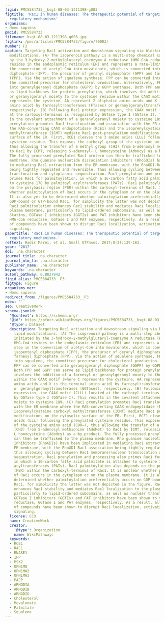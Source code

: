 ```yaml
---
figid: PMC5584733__ksgt-08-03-1211398-g003
figtitle: 'Rac1 in human diseases: The therapeutic potential of targeting Rac1 signaling
  regulatory mechanisms'
organisms:
- Homo sapiens
pmcid: PMC5584733
filename: ksgt-08-03-1211398-g003.jpg
figlink: /pmc/articles/PMC5584733/figure/f0003/
number: F3
caption: Targeting Rac1 activation and downstream signaling via blocking Rac1 lipid
  modifications. (A) The isoprenoid pathway is a multi-step chemical cascade, initiated
  by the 3-hydroxy-2-methylglutaryl-coenzyme A reductase (HMG-CoA reductase). HMG-CoA
  resides in the endoplasmic reticulum (ER) and represents a rate-limiting step in
  the conversion of acetyl-CoA into mevalonate, which is converted into isopentenyl
  diphosphate (IPP), the precursor of geranyl diphosphate (GPP) and farnesyl diphosphate
  (FPP). Via the action of squalene synthase, FPP can be converted into squalene,
  the committed precursor for cholesterol production. Alternatively, FPP can be converted
  into geranylgeranyl diphosphate (GGPP) by GGPP synthase. Both FPP and GGPP can serve
  as lipid backbones for protein prenylation, which involves the addition of a farnesyl
  or geranylgeranyl moiety to the cysteine residue within the CAAX motif (where C
  represents the cysteine, AA represent 2 aliphatic amino acids and X is the terminal
  amino acid) by farnesyltransferases (FTases) or geranylgeranyltransferases (GGTases),
  respectively. (B) Following Rac1 protein expression, the CAAX motif (CLLL) located
  at the carboxyl-terminus is recognized by GGTase type I (GGTase I). This results
  in the covalent attachment of a geranylgeranyl moiety to cysteine 189. (C) Rac1
  prenylation promotes Rac1 translocation and association with the ER membrane where
  the RAS-converting CAAX endopeptidase (RCE1) and the isoprenylcysteine carboxyl
  methyltransferase (ICMT) mediate Rac1 post-prenylation modifications on the cytosolic
  surface of the ER. First, RCE1 cleaves the 3 amino acids (LLL) following the prenylated
  cysteine residue. This exposes the carboxyl-group of the cysteine amino acid (COO−),
  thus allowing the transfer of a methyl group (CH3) from S-adenosyl methionine (AdoMet)
  to Rac1 by ICMT, releasing S-adenosyl- L homocysteine (AdoHcy) as a by-product.
  The fully processed prenylated Rac1 protein can then be trafficked to the plasma
  membrane. Rho guanine nucleotide dissociation inhibitors (RhoGDIs) have been implicated
  in mediating Rac1 extraction from the ER membrane, with the RhoGDI-Rac1 association
  being tightly regulated and reversible, thus allowing cycling between Rac1 membrane/nuclear
  translocation and cytoplasmic sequestration. Rac1 prenylation and processing also
  primes Rac1 for palmitoylation, in which a 16-carbon fatty acid palmitate is attached
  to cysteine 178 by palmitoyl acyltransferases (PATs). Rac1 palmitoylation also depends
  on the polybasic region (PBR) within the carboxyl-terminus of Rac1. It is unclear
  whether palmitoylation of Rac1 occurs in the cytoplasm or on the plasma membrane.
  It is also yet to be determined whether palmitoylation preferentially occurs on
  GDP-bound or GTP-bound Rac1, for simplicity the latter was not depicted in the figure.
  Rac1 palmitoylation enhances Rac1 stability and mediates Rac1 localization to the
  plasma membrane, particularly to lipid-ordered subdomains, as well as nuclear translocation.
  Statins, GGTase I inhibitors (GGTIs) and PAT inhibitors have been shown to target
  HMG-CoA reductase, GGTase I and PAT enzymes, respectively. As a result, all 3 classes
  of compounds have been shown to disrupt Rac1 localization, activation and downstream
  signaling.
papertitle: 'Rac1 in human diseases: The therapeutic potential of targeting Rac1 signaling
  regulatory mechanisms.'
reftext: Hadir Marei, et al. Small GTPases. 2017;8(3):139-163.
year: '2017'
doi: .na.character
journal_title: .na.character
journal_nlm_ta: .na.character
publisher_name: .na.character
keywords: .na.character
automl_pathway: 0.8827842
figid_alias: PMC5584733__F3
figtype: Figure
organisms_ner:
- Homo sapiens
redirect_from: /figures/PMC5584733__F3
ndex: ''
seo: CreativeWork
schema-jsonld:
  '@context': https://schema.org/
  '@id': https://pfocr.wikipathways.org/figures/PMC5584733__ksgt-08-03-1211398-g003.html
  '@type': Dataset
  description: Targeting Rac1 activation and downstream signaling via blocking Rac1
    lipid modifications. (A) The isoprenoid pathway is a multi-step chemical cascade,
    initiated by the 3-hydroxy-2-methylglutaryl-coenzyme A reductase (HMG-CoA reductase).
    HMG-CoA resides in the endoplasmic reticulum (ER) and represents a rate-limiting
    step in the conversion of acetyl-CoA into mevalonate, which is converted into
    isopentenyl diphosphate (IPP), the precursor of geranyl diphosphate (GPP) and
    farnesyl diphosphate (FPP). Via the action of squalene synthase, FPP can be converted
    into squalene, the committed precursor for cholesterol production. Alternatively,
    FPP can be converted into geranylgeranyl diphosphate (GGPP) by GGPP synthase.
    Both FPP and GGPP can serve as lipid backbones for protein prenylation, which
    involves the addition of a farnesyl or geranylgeranyl moiety to the cysteine residue
    within the CAAX motif (where C represents the cysteine, AA represent 2 aliphatic
    amino acids and X is the terminal amino acid) by farnesyltransferases (FTases)
    or geranylgeranyltransferases (GGTases), respectively. (B) Following Rac1 protein
    expression, the CAAX motif (CLLL) located at the carboxyl-terminus is recognized
    by GGTase type I (GGTase I). This results in the covalent attachment of a geranylgeranyl
    moiety to cysteine 189. (C) Rac1 prenylation promotes Rac1 translocation and association
    with the ER membrane where the RAS-converting CAAX endopeptidase (RCE1) and the
    isoprenylcysteine carboxyl methyltransferase (ICMT) mediate Rac1 post-prenylation
    modifications on the cytosolic surface of the ER. First, RCE1 cleaves the 3 amino
    acids (LLL) following the prenylated cysteine residue. This exposes the carboxyl-group
    of the cysteine amino acid (COO−), thus allowing the transfer of a methyl group
    (CH3) from S-adenosyl methionine (AdoMet) to Rac1 by ICMT, releasing S-adenosyl-
    L homocysteine (AdoHcy) as a by-product. The fully processed prenylated Rac1 protein
    can then be trafficked to the plasma membrane. Rho guanine nucleotide dissociation
    inhibitors (RhoGDIs) have been implicated in mediating Rac1 extraction from the
    ER membrane, with the RhoGDI-Rac1 association being tightly regulated and reversible,
    thus allowing cycling between Rac1 membrane/nuclear translocation and cytoplasmic
    sequestration. Rac1 prenylation and processing also primes Rac1 for palmitoylation,
    in which a 16-carbon fatty acid palmitate is attached to cysteine 178 by palmitoyl
    acyltransferases (PATs). Rac1 palmitoylation also depends on the polybasic region
    (PBR) within the carboxyl-terminus of Rac1. It is unclear whether palmitoylation
    of Rac1 occurs in the cytoplasm or on the plasma membrane. It is also yet to be
    determined whether palmitoylation preferentially occurs on GDP-bound or GTP-bound
    Rac1, for simplicity the latter was not depicted in the figure. Rac1 palmitoylation
    enhances Rac1 stability and mediates Rac1 localization to the plasma membrane,
    particularly to lipid-ordered subdomains, as well as nuclear translocation. Statins,
    GGTase I inhibitors (GGTIs) and PAT inhibitors have been shown to target HMG-CoA
    reductase, GGTase I and PAT enzymes, respectively. As a result, all 3 classes
    of compounds have been shown to disrupt Rac1 localization, activation and downstream
    signaling.
  license: CC0
  name: CreativeWork
  creator:
    '@type': Organization
    name: WikiPathways
  keywords:
  - RCE1
  - RAC1
  - RNASE1
  - IPP
  - MSX2
  - OPN1MW
  - OPN1MW2
  - OPN1MW3
  - PAEP
  - ARHGDIA
  - ARHGDIB
  - ARHGDIG
  - Cholesterol
  - Mevalonate
  - Palmitate
  - Squalene
---
```

